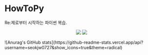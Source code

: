 # HowToPy
Re:제로부터 시작하는 파이썬 복습.

<p align="center">
  <a href="https://discord.gg" target="_blank"><img src="https://img.shields.io/badge/매코＃0663-5865F2?style=plastic&logo=Discord&logoColor=5865F2"/></a>
  <a href="https://discord.gg" target="_blank"><img src="https://img.shields.io/badge/seokjw0727-181717?style=plastic&logo=Github&logoColor=181717"/></a>
</p>
![Anurag's GitHub stats](https://github-readme-stats.vercel.app/api?username=seokjw0727&show_icons=true&theme=radical)


